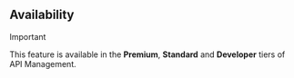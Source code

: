 
## Availability

> [!IMPORTANT]
> This feature is available in the **Premium**, **Standard** and **Developer** tiers of API Management.
